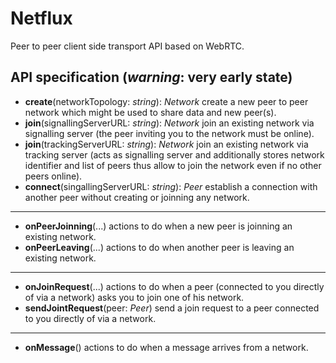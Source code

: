 # Netflux

Peer to peer client side transport API based on WebRTC.

## API specification (*warning*: very early state)

- **create**(networkTopology: *string*): *Network*
   create a new peer to peer network which might be used to share data and new peer(s).
- **join**(signallingServerURL: *string*): *Network*
   join an existing network via signalling server (the peer inviting you to the network must be online).
- **join**(trackingServerURL: *string*): *Network*
   join an existing network via tracking server (acts as signalling server and additionally stores network identifier and list of peers thus allow to join the network even if no other peers online).
- **connect**(singallingServerURL: *string*): *Peer*
   establish a connection with another peer without creating or joinning any network.

------
- **onPeerJoinning**(...)
   actions to do when a new peer is joinning an existing network.
- **onPeerLeaving**(...)
   actions to do when another peer is leaving an existing network.

------
- **onJoinRequest**(...)
   actions to do when a peer (connected to you directly of via a network) asks you to join one of his network.
- **sendJointRequest**(peer: *Peer*)
   send a join request to a peer connected to you directly of via a network.

------
- **onMessage**()
   actions to do when a message arrives from a network.
